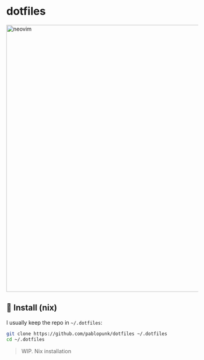 # dotfiles

<img
  src="https://github.com/pablopunk/dotfiles/assets/4324982/d5badddc-5bc7-48dc-aaa4-061d4755826b"
  alt="neovim"
  width="700px" />

## 🚀 Install (nix)

I usually keep the repo in `~/.dotfiles`:

```bash
git clone https://github.com/pablopunk/dotfiles ~/.dotfiles
cd ~/.dotfiles
```

> WIP. Nix installation
